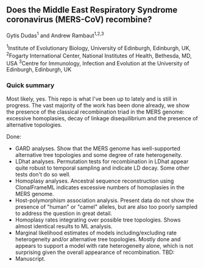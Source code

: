 ## Does the Middle East Respiratory Syndrome coronavirus (MERS-CoV) recombine?

Gytis Dudas<sup>1</sup> and Andrew Rambaut<sup>1,2,3</sup>

<sup>1</sup>Institute of Evolutionary Biology, University of Edinburgh, Edinburgh, UK,
<sup>2</sup>Fogarty International Center, National Institutes of Health, Bethesda, MD, USA
<sup>3</sup>Centre for Immunology, Infection and Evolution at the University of Edinburgh, Edinburgh, UK

### Quick summary
Most likely, yes.
This repo is what I've been up to lately and is still in progress. The vast majority of the work has been done already, we show the presence of the classical recombination triad in the MERS genome: excessive homoplasies, decay of linkage disequilibrium and the presence of alternative topologies.

Done:
- GARD analyses. Show that the MERS genome has well-supported alternative tree topologies and some degree of rate heterogeneity.
- LDhat analyses. Permutation tests for recombination in LDhat appear quite robust to temporal sampling and indicate LD decay. Some other tests don't do so well.
- Homoplasy analyses. Ancestral sequence reconstruction using ClonalFrameML indicates excessive numbers of homoplasies in the MERS genome.
- Host-polymorphism association analysis. Present data do not show the presence of "human" or "camel" alleles, but are also too poorly sampled to address the question in great detail.
- Homoplasy rates integrating over possible tree topologies. Shows almost identical results to ML analysis.
- Marginal likelihood estimates of models including/excluding rate heterogeneity and/or alternative tree topologies. Mostly done and appears to support a model with rate heterogeneity alone, which is not surprising given the overall appearance of recombination.
TBD:
- Manuscript.
